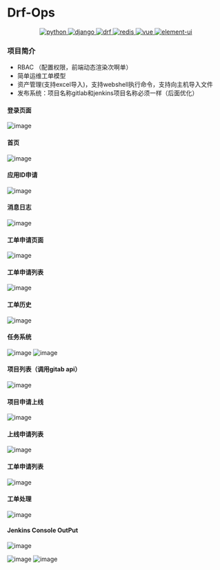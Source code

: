 # Drf-Ops

<p align="center">
  <a href="https://www.python.org/">
    <img src="https://img.shields.io/badge/python-3.6.2-brightgreen.svg" alt="python">
  </a>
  <a href="https://docs.djangoproject.com/zh-hans/2.2/">
    <img src="https://img.shields.io/badge/django-2.2-brightgreen.svg" alt="django">
  </a>
  <a href="https://www.django-rest-framework.org/">
    <img src="https://img.shields.io/badge/django%20rest%20framework-3.11.2-brightgreen.svg" alt="drf">
  </a>
  <a href="https://redis.io/">
    <img src="https://img.shields.io/badge/redis-3.2.100-brightgreen.svg" alt="redis">
  </a>
  <a href="https://github.com/vuejs/vue">
    <img src="https://img.shields.io/badge/vue-2.6.10-brightgreen.svg" alt="vue">
  </a>
  <a href="https://github.com/ElemeFE/element">
    <img src="https://img.shields.io/badge/element--ui-2.7.0-brightgreen.svg" alt="element-ui">
  </a>
</p>

### 项目简介
- RBAC （配置权限，前端动态渲染次啊单）
- 简单运维工单模型
- 资产管理(支持excel导入)，支持webshell执行命令，支持向主机导入文件
- 发布系统：项目名称gitlab和jenkins项目名称必须一样（后面优化）
####  登录页面
![image](https://user-images.githubusercontent.com/42118870/151673686-1fc42639-1b1d-4fe0-a169-0404784b388a.png)
####  首页
![image](https://user-images.githubusercontent.com/42118870/151673703-b5c3467e-9d92-458d-898d-86c61ebab346.png)
####  应用ID申请
![image](https://user-images.githubusercontent.com/42118870/151673767-71f7250e-6214-4385-8b55-9aa2ccfab3c7.png)
####  消息日志
![image](https://user-images.githubusercontent.com/42118870/151673804-52d88a6c-a927-4c63-b262-cdcab3aee540.png)
####  工单申请页面
![image](https://user-images.githubusercontent.com/42118870/151673823-50fea5fe-966a-41d3-894f-7bd3d43833c6.png)
####  工单申请列表
![image](https://user-images.githubusercontent.com/42118870/151673845-250ecf68-ac95-41d4-8b45-b0b6436bfefa.png)
####  工单历史
![image](https://user-images.githubusercontent.com/42118870/151673863-abb3f5f0-a633-4a4d-bb13-6d69049c5d4c.png)
####  任务系统
![image](https://user-images.githubusercontent.com/42118870/151673878-a404f09b-456b-4cc2-b22d-3e61d2b49f7f.png)
![image](https://user-images.githubusercontent.com/42118870/151673885-99340955-c62c-459b-a329-b60814bcd66f.png)
####  项目列表（调用gitab api）
![image](https://user-images.githubusercontent.com/42118870/151673896-daf7de93-0b8f-4764-a99e-b07d588079b4.png)
####  项目申请上线
![image](https://user-images.githubusercontent.com/42118870/151673906-057877af-0d23-46d0-898e-eb5455f243e8.png)
####  上线申请列表
![image](https://user-images.githubusercontent.com/42118870/151673845-250ecf68-ac95-41d4-8b45-b0b6436bfefa.png)
####  工单申请列表
![image](https://user-images.githubusercontent.com/42118870/151673923-d037fc45-9c1f-4d18-9207-e4280fe9f890.png)
####  工单处理
![image](https://user-images.githubusercontent.com/42118870/151673929-94598ba4-6910-4888-a8d4-8dc207db3f4c.png)
####  Jenkins Console OutPut
![image](https://user-images.githubusercontent.com/42118870/151673935-817025e1-38bc-42fd-acb0-b1f5856d060b.png)

![image](https://user-images.githubusercontent.com/42118870/151673950-f7d78612-61c0-4809-a0dc-b9170e5e14e0.png)
![image](https://user-images.githubusercontent.com/42118870/151673974-571d7048-69aa-4100-96fb-0965e20e0ee1.png)


